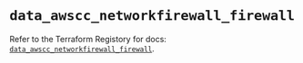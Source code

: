 # `data_awscc_networkfirewall_firewall`

Refer to the Terraform Registory for docs: [`data_awscc_networkfirewall_firewall`](https://registry.terraform.io/providers/hashicorp/awscc/0.70.0/docs/data-sources/networkfirewall_firewall).
